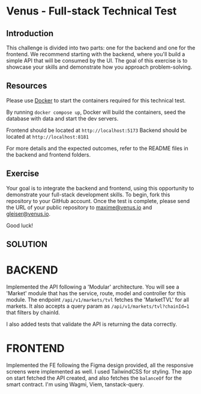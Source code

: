 # Venus - Full-stack Technical Test

## Introduction

This challenge is divided into two parts: one for the backend and one for the frontend. We recommend starting with the backend, where you'll build a simple API that will be consumed by the UI. The goal of this exercise is to showcase your skills and demonstrate how you approach problem-solving.

## Resources

Please use [Docker](https://www.docker.com/) to start the containers required for this technical test.

By running `docker compose up`, Docker will build the containers, seed the database with data and start the dev servers.

Frontend should be located at `http://localhost:5173`
Backend should be located at `http://localhost:8181`

For more details and the expected outcomes, refer to the README files in the backend and frontend folders.

## Exercise

Your goal is to integrate the backend and frontend, using this opportunity to demonstrate your full-stack development skills. To begin, fork this repository to your GitHub account. Once the test is complete, please send the URL of your public repository to maxime@venus.io and gleiser@venus.io.

Good luck!

## SOLUTION

# BACKEND

Implemented the API following a 'Modular' architecture.
You will see a 'Market' module that has the service, route, model and controller for this module. The endpoint `/api/v1/markets/tvl` fetches the 'MarketTVL' for all markets. It also accepts a query param as `/api/v1/markets/tvl?chainId=1` that filters by chainId.

I also added tests that validate the API is returning the data correctly.

# FRONTEND

Implemented the FE following the Figma design provided, all the responsive screens were implemented as well. I used TailwindCSS for styling.
The app on start fetched the API created, and also fetches the `balanceOf` for the smart contract. I'm using Wagmi, Viem, tanstack-query.

